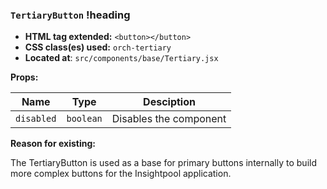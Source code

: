### `TertiaryButton` !heading

* __HTML tag extended:__ `<button></button>`
* __CSS class(es) used:__ `orch-tertiary`
* __Located at__: `src/components/base/Tertiary.jsx`

**Props:**

| Name          | Type          | Desciption                                    |
| ------------- |---------------| ----------------------------------------------|
| `disabled`    | `boolean`     | Disables the component                        |

**Reason for existing:**

The TertiaryButton is used as a base for primary buttons internally to build more complex buttons for the Insightpool application.

